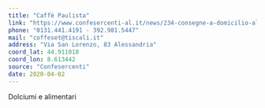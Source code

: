 ```yaml
---
title: "Caffè Paulista"
link: "https://www.confesercenti-al.it/news/234-consegne-a-domicilio-alessandria-lista-aggiornata-al-26-marzo.html"
phone: "0131.441.4191 - 392.981.5447"
mail: "coffeset@tiscali.it"
address: "Via San Lorenzo, 83 Alessandria"
coord_lat: 44.911018
coord_lon: 8.613442
source: "Confesercenti"
date: 2020-04-02
---
```


Dolciumi e alimentari
